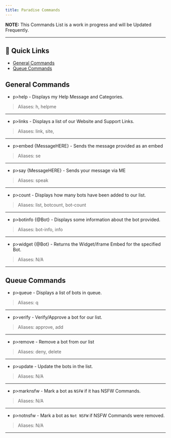```yaml
---
title: Paradise Commands
---
```


<Alert type="info">

**NOTE:** This Commands List is a work in progress and will be Updated Frequently.
</Alert>

---

## 🔗 Quick Links
* [General Commands](#general-commands)
* [Queue Commands](#queue-commands)

## General Commands
* p>help - Displays my Help Message and Categories.
> Aliases: h, helpme

--- 

* p>links - Displays a list of our Website and Support Links.
> Aliases: link, site,

---

* p>embed {MessageHERE} - Sends the message provided as an embed
> Aliases: se

---

* p>say {MessageHERE} - Sends your message via ME
> Aliases: speak

---

* p>count - Displays how many bots have been added to our list.
> Aliases: list, botcount, bot-count

---

* p>botinfo {@Bot} - Displays some information about the bot provided.
> Aliases: bot-info, info

---

* p>widget {@Bot} - Returns the Widget/iframe Embed for the specified Bot.
> Aliases: N/A 

---

## Queue Commands
* p>queue - Displays a list of bots in queue.
> Aliases: q

--- 

* p>verify - Verify/Approve a bot for our list.
> Aliases: approve, add

---

* p>remove - Remove a bot from our list
> Aliases: deny, delete

---

* p>update - Update the bots in the list.
> Aliases: N/A

---

* p>marknsfw - Mark a bot as `NSFW` if it has NSFW Commands.
> Aliases: N/A

---

* p>notnsfw - Mark a bot as `Not NSFW` if NSFW Commands were removed.
> Aliases: N/A

---
